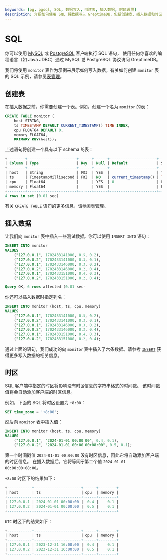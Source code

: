 ```yaml
---
keywords: [pg, pgsql, SQL, 数据写入, 创建表, 插入数据, 时区设置]
description: 介绍如何使用 SQL 将数据写入 GreptimeDB，包括创建表、插入数据和时区设置等内容。
---
```


# SQL

你可以使用 [MySQL](/user-guide/protocols/mysql.md) 或 [PostgreSQL](/user-guide/protocols/postgresql.md) 客户端执行 SQL 语句，
使用任何你喜欢的编程语言（如 Java JDBC）通过 MySQL 或 PostgreSQL 协议访问 GreptimeDB。

我们将使用 `monitor` 表作为示例来展示如何写入数据。有关如何创建 `monitor` 表的 SQL 示例，请参见[表管理](/user-guide/deployments-administration/manage-data/basic-table-operations.md#创建表)。

## 创建表

在插入数据之前，你需要创建一个表。例如，创建一个名为 `monitor` 的表：

```sql
CREATE TABLE monitor (
    host STRING,
    ts TIMESTAMP DEFAULT CURRENT_TIMESTAMP() TIME INDEX,
    cpu FLOAT64 DEFAULT 0,
    memory FLOAT64,
    PRIMARY KEY(host));
```

上述语句将创建一个具有以下 schema 的表：

```sql
+--------+----------------------+------+------+---------------------+---------------+
| Column | Type                 | Key  | Null | Default             | Semantic Type |
+--------+----------------------+------+------+---------------------+---------------+
| host   | String               | PRI  | YES  |                     | TAG           |
| ts     | TimestampMillisecond | PRI  | NO   | current_timestamp() | TIMESTAMP     |
| cpu    | Float64              |      | YES  | 0                   | FIELD         |
| memory | Float64              |      | YES  |                     | FIELD         |
+--------+----------------------+------+------+---------------------+---------------+
4 rows in set (0.01 sec)
```

有关 `CREATE TABLE` 语句的更多信息，请参阅[表管理](/user-guide/deployments-administration/manage-data/basic-table-operations.md#create-a-table)。

## 插入数据

让我们向 `monitor` 表中插入一些测试数据。你可以使用 `INSERT INTO` 语句：

```sql
INSERT INTO monitor
VALUES
    ("127.0.0.1", 1702433141000, 0.5, 0.2),
    ("127.0.0.2", 1702433141000, 0.3, 0.1),
    ("127.0.0.1", 1702433146000, 0.3, 0.2),
    ("127.0.0.2", 1702433146000, 0.2, 0.4),
    ("127.0.0.1", 1702433151000, 0.4, 0.3),
    ("127.0.0.2", 1702433151000, 0.2, 0.4);
```

```sql
Query OK, 6 rows affected (0.01 sec)
```

你还可以插入数据时指定列名：

```sql
INSERT INTO monitor (host, ts, cpu, memory)
VALUES
    ("127.0.0.1", 1702433141000, 0.5, 0.2),
    ("127.0.0.2", 1702433141000, 0.3, 0.1),
    ("127.0.0.1", 1702433146000, 0.3, 0.2),
    ("127.0.0.2", 1702433146000, 0.2, 0.4),
    ("127.0.0.1", 1702433151000, 0.4, 0.3),
    ("127.0.0.2", 1702433151000, 0.2, 0.4);
```

通过上面的语句，我们成功的向 `monitor` 表中插入了六条数据。请参考 [`INSERT`](/reference/sql/insert.md) 获得更多写入数据的相关信息。

## 时区

SQL 客户端中指定的时区将影响没有时区信息的字符串格式的时间戳。
该时间戳值将会自动添加客户端的时区信息。

例如，下面的 SQL 将时区设置为 `+8:00`：

```sql
SET time_zone = '+8:00';
```

然后向 `monitor` 表中插入值：

```sql
INSERT INTO monitor (host, ts, cpu, memory)
VALUES
    ("127.0.0.1", "2024-01-01 00:00:00", 0.4, 0.1),
    ("127.0.0.2", "2024-01-01 00:00:00+08:00", 0.5, 0.1);
```

第一个时间戳值 `2024-01-01 00:00:00` 没有时区信息，因此它将自动添加客户端的时区信息。
在插入数据后，它将等同于第二个值 `2024-01-01 00:00:00+08:00`。

`+8:00` 时区下的结果如下：

```sql
+-----------+---------------------+------+--------+
| host      | ts                  | cpu  | memory |
+-----------+---------------------+------+--------+
| 127.0.0.1 | 2024-01-01 00:00:00 |  0.4 |    0.1 |
| 127.0.0.2 | 2024-01-01 00:00:00 |  0.5 |    0.1 |
+-----------+---------------------+------+--------+
```

`UTC` 时区下的结果如下：

```sql
+-----------+---------------------+------+--------+
| host      | ts                  | cpu  | memory |
+-----------+---------------------+------+--------+
| 127.0.0.1 | 2023-12-31 16:00:00 |  0.4 |    0.1 |
| 127.0.0.2 | 2023-12-31 16:00:00 |  0.5 |    0.1 |
+-----------+---------------------+------+--------+
```
